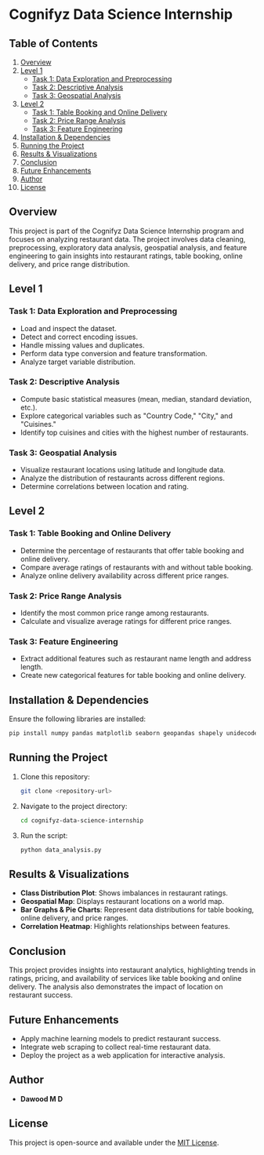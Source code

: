 # Cognifyz Data Science Internship

## Table of Contents

1. [Overview](#overview)
2. [Level 1](#level-1)
   - [Task 1: Data Exploration and Preprocessing](#task-1-data-exploration-and-preprocessing)
   - [Task 2: Descriptive Analysis](#task-2-descriptive-analysis)
   - [Task 3: Geospatial Analysis](#task-3-geospatial-analysis)
3. [Level 2](#level-2)
   - [Task 1: Table Booking and Online Delivery](#task-1-table-booking-and-online-delivery)
   - [Task 2: Price Range Analysis](#task-2-price-range-analysis)
   - [Task 3: Feature Engineering](#task-3-feature-engineering)
4. [Installation & Dependencies](#installation--dependencies)
5. [Running the Project](#running-the-project)
6. [Results & Visualizations](#results--visualizations)
7. [Conclusion](#conclusion)
8. [Future Enhancements](#future-enhancements)
9. [Author](#author)
10. [License](#license)

## Overview

This project is part of the Cognifyz Data Science Internship program and focuses on analyzing restaurant data. The project involves data cleaning, preprocessing, exploratory data analysis, geospatial analysis, and feature engineering to gain insights into restaurant ratings, table booking, online delivery, and price range distribution.

## Level 1

### Task 1: Data Exploration and Preprocessing
- Load and inspect the dataset.
- Detect and correct encoding issues.
- Handle missing values and duplicates.
- Perform data type conversion and feature transformation.
- Analyze target variable distribution.

### Task 2: Descriptive Analysis
- Compute basic statistical measures (mean, median, standard deviation, etc.).
- Explore categorical variables such as "Country Code," "City," and "Cuisines."
- Identify top cuisines and cities with the highest number of restaurants.

### Task 3: Geospatial Analysis
- Visualize restaurant locations using latitude and longitude data.
- Analyze the distribution of restaurants across different regions.
- Determine correlations between location and rating.

## Level 2

### Task 1: Table Booking and Online Delivery
- Determine the percentage of restaurants that offer table booking and online delivery.
- Compare average ratings of restaurants with and without table booking.
- Analyze online delivery availability across different price ranges.

### Task 2: Price Range Analysis
- Identify the most common price range among restaurants.
- Calculate and visualize average ratings for different price ranges.

### Task 3: Feature Engineering
- Extract additional features such as restaurant name length and address length.
- Create new categorical features for table booking and online delivery.

## Installation & Dependencies

Ensure the following libraries are installed:
```sh
pip install numpy pandas matplotlib seaborn geopandas shapely unidecode
```

## Running the Project

1. Clone this repository:
   ```sh
   git clone <repository-url>
   ```
2. Navigate to the project directory:
   ```sh
   cd cognifyz-data-science-internship
   ```
3. Run the script:
   ```sh
   python data_analysis.py
   ```

## Results & Visualizations

- **Class Distribution Plot**: Shows imbalances in restaurant ratings.
- **Geospatial Map**: Displays restaurant locations on a world map.
- **Bar Graphs & Pie Charts**: Represent data distributions for table booking, online delivery, and price ranges.
- **Correlation Heatmap**: Highlights relationships between features.

## Conclusion

This project provides insights into restaurant analytics, highlighting trends in ratings, pricing, and availability of services like table booking and online delivery. The analysis also demonstrates the impact of location on restaurant success.

## Future Enhancements

- Apply machine learning models to predict restaurant success.
- Integrate web scraping to collect real-time restaurant data.
- Deploy the project as a web application for interactive analysis.

## Author

- **Dawood M D**

## License

This project is open-source and available under the [MIT License](LICENSE).


